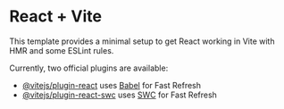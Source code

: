 # React + Vite

This template provides a minimal setup to get React working in Vite with HMR and some ESLint rules.

Currently, two official plugins are available:

-    [@vitejs/plugin-react](https://github.com/vitejs/vite-plugin-react/blob/main/packages/plugin-react/README.md) uses [Babel](https://babeljs.io/) for Fast Refresh
-    [@vitejs/plugin-react-swc](https://github.com/vitejs/vite-plugin-react-swc) uses [SWC](https://swc.rs/) for Fast Refresh
